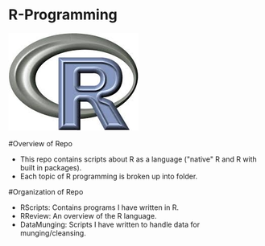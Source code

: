 # R-Programming

![R](R.jpeg)

#Overview of Repo
  - This repo contains scripts about R as a language ("native" R and R with built in packages). 
  - Each topic of R programming is broken up into folder.
  
#Organization of Repo

  - RScripts: Contains programs I have written in R.
  - RReview: An overview of the R language.
  - DataMunging: Scripts I have written to handle data for munging/cleansing.

